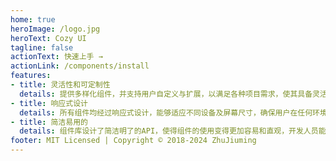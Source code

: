 ```yaml
---
home: true
heroImage: /logo.jpg
heroText: Cozy UI
tagline: false
actionText: 快速上手 →
actionLink: /components/install
features:
- title: 灵活性和可定制性
  details: 提供多样化组件，并支持用户自定义与扩展，以满足各种项目需求，使其具备灵活性和可扩展性。
- title: 响应式设计
  details: 所有组件均经过响应式设计，能够适应不同设备及屏幕尺寸，确保用户在任何环境下都能够获得良好的视觉和交互体验。
- title: 简洁易用的
  details: 组件库设计了简洁明了的API，使得组件的使用变得更加容易和直观，开发人员能够更加高效地构建出所需的用户界面。
footer: MIT Licensed | Copyright © 2018-2024 ZhuJiuming
---
```

<!-- 内容部分 -->